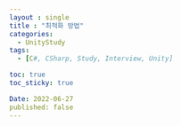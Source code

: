 ```yaml
---
layout : single
title : "최적화 방법"
categories:
  - UnityStudy
tags:
  - [C#, CSharp, Study, Interview, Unity]

toc: true
toc_sticky: true

Date: 2022-06-27
published: false
---
```


